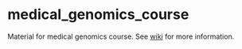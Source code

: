 # medical_genomics_course
Material for medical genomics course. See [wiki](https://github.com/nalcala/medical_genomics_course/wiki) for more information.
